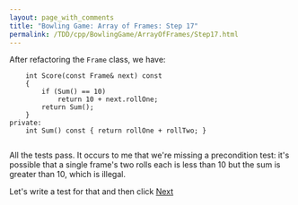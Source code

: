```yaml
---
layout: page_with_comments
title: "Bowling Game: Array of Frames: Step 17"
permalink: /TDD/cpp/BowlingGame/ArrayOfFrames/Step17.html
---
```


After refactoring the ```Frame``` class, we have:
```
    int Score(const Frame& next) const
    {
        if (Sum() == 10)
            return 10 + next.rollOne;
        return Sum();
    }
private:
    int Sum() const { return rollOne + rollTwo; }
    
```

All the tests pass. It occurs to me that we're missing a precondition test:  it's possible that a single frame's two rolls each is less than 10 but the sum is greater than 10, which is illegal.

Let's write a test for that and then click [Next](Step18.html)
